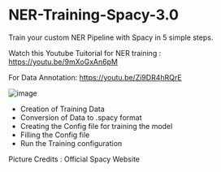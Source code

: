 # NER-Training-Spacy-3.0
Train your custom NER Pipeline with Spacy in 5 simple steps.

Watch this Youtube Tuitorial for NER training : https://youtu.be/9mXoGxAn6pM

For Data Annotation: https://youtu.be/Zi9DR4hRQrE

![image](https://user-images.githubusercontent.com/49631017/129469185-57d48903-2746-4d8e-bc96-9166e13bf7ac.png)

- Creation of Training Data
- Conversion of Data to .spacy format
- Creating the Config file for training the model
- Filling the Config file 
- Run the Training configuration


Picture Credits : Official Spacy Website
